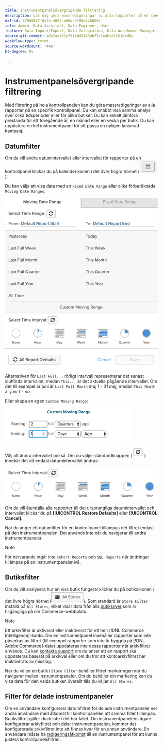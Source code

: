 ```yaml
---
title: Instrumentpanelsövergripande filtrering
description: Lär dig göra massredigeringar av alla rapporter på en specifik kontrollpanel.
exl-id: 379d0027-8a7a-4062-a66a-4f06c37b806c
role: Admin, Data Architect, Data Engineer, User
feature: Data Import/Export, Data Integration, Data Warehouse Manager, Commerce Tables
source-git-commit: adb7aaef1cf914d43348abf5c7e4bec7c51bed0c
workflow-type: tm+mt
source-wordcount: '449'
ht-degree: 0%

---
```


# Instrumentpanelsövergripande filtrering

Med filtrering på hela kontrollpanelen kan du göra massredigeringar av alla rapporter på en specifik kontrollpanel. Du kan snabbt visa samma analys över olika tidsperioder eller för olika butiker. Du kan enkelt jämföra prestanda för ett föregående år, en månad eller en vecka per butik. Du kan uppdatera en hel instrumentpanel för att passa en nyligen lanserad kampanj.

## Datumfilter

Om du vill ändra datumintervallet eller intervallet för rapporter på en kontrollpanel klickar du på kalenderikonen i det övre högra hörnet (![kalender](../../assets/calendar-button.png)).

Du kan välja att visa data med en `Fixed Date Range` eller olika förberäknade `Moving Date Ranges`:

![rörliga datumintervall](../../assets/moving_date_ranges.png)

Alternativen för `Last Full...` rörligt intervall representerar det senast slutförda intervallet, medan `This...` är det aktuella pågående intervallet. Om det till exempel är juni är `Last Full Month` _maj 1 - 31 maj_, medan `This Month` är _juni 1 - nu_.

Eller skapa en egen `Custom Moving Range`\:

![anpassat rörligt område](../../assets/custom-moving-range.png)

Välj att ändra intervallet också. Om du väljer standardknappen (![standardtidsintervall](../../assets/time_interval_default.png)) innebär det att endast datumintervallet ändras:

![tidsintervall](../../assets/time_interval.png)

Om du vill återställa alla rapporter till det ursprungliga datumintervallet och intervallet klickar du på **[!UICONTROL Restore Defaults]** eller **[!UICONTROL Cancel]**.

När du anger ett datumfilter för en kontrollpanel tillämpas det filtret endast på den instrumentpanelen. Det används inte när du navigerar till andra instrumentpaneler.

>[!NOTE]
>
>För närvarande ingår inte `Cohort Reports` och `SQL Reports` när ändringar tillämpas på en instrumentpanelsnivå.

## Butiksfilter

Om du vill analysera hur en viss butik fungerar klickar du på butiksikonen i det övre högra hörnet (![Butiksfilter](../../assets/store-filter.png)). Som standard är `Store Filter` inställd på `All Stores`, vilket visar data från alla [butiksvyer](https://experienceleague.adobe.com/docs/commerce-admin/stores-sales/site-store/store-views.html) som är tillgängliga på din Commerce-webbplats.

>[!NOTE]
>
>Ett arkivfilter är aktiverat eller inaktiverat för ett helt [!DNL Commerce Intelligence]-konto. Om en instrumentpanel innehåller rapporter som inte påverkas av filtret (till exempel rapporter som inte är byggda på [!DNL Adobe Commerce]-data) uppdateras inte dessa rapporter när arkivfiltret används. Du kan [kontakta support](https://experienceleague.adobe.com/docs/commerce-knowledge-base/kb/troubleshooting/miscellaneous/mbi-service-policies.html) om du anser att en rapport ska uppdateras baserat på arkivval eller om du tror att kontoarkivfiltret har inaktiverats av misstag.

När du väljer en butik i `Store Filter` behåller filtret markeringen när du navigerar mellan instrumentpaneler. Om du behåller din markering kan du visa data för den valda butiken överallt tills du väljer `All Stores`.

## Filter för delade instrumentpaneler

Om en användare konfigurerar datumfiltret för delade instrumentpaneler ser andra användare med åtkomst till kontrollpanelen att samma filter tillämpas. Butiksfiltret gäller dock inte i det här fallet. Om instrumentpanelens ägare konfigurerar arkivfiltret och delar instrumentpanelen, kommer det konfigurerade arkivfiltret inte att finnas kvar för en annan användare. En användare måste ha [redigeringsåtkomst](../../data-user/dashboards/share-dashboard-with-users.md) till en instrumentpanel för att kunna justera kontrollpanelsfiltren.
